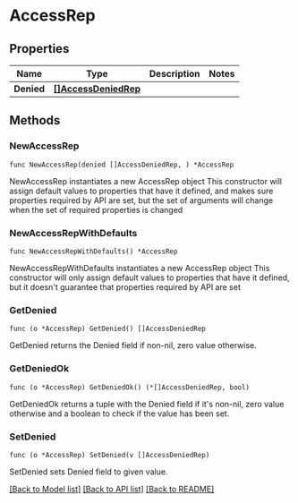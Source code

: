 # AccessRep

## Properties

Name | Type | Description | Notes
------------ | ------------- | ------------- | -------------
**Denied** | [**[]AccessDeniedRep**](AccessDeniedRep.md) |  | 

## Methods

### NewAccessRep

`func NewAccessRep(denied []AccessDeniedRep, ) *AccessRep`

NewAccessRep instantiates a new AccessRep object
This constructor will assign default values to properties that have it defined,
and makes sure properties required by API are set, but the set of arguments
will change when the set of required properties is changed

### NewAccessRepWithDefaults

`func NewAccessRepWithDefaults() *AccessRep`

NewAccessRepWithDefaults instantiates a new AccessRep object
This constructor will only assign default values to properties that have it defined,
but it doesn't guarantee that properties required by API are set

### GetDenied

`func (o *AccessRep) GetDenied() []AccessDeniedRep`

GetDenied returns the Denied field if non-nil, zero value otherwise.

### GetDeniedOk

`func (o *AccessRep) GetDeniedOk() (*[]AccessDeniedRep, bool)`

GetDeniedOk returns a tuple with the Denied field if it's non-nil, zero value otherwise
and a boolean to check if the value has been set.

### SetDenied

`func (o *AccessRep) SetDenied(v []AccessDeniedRep)`

SetDenied sets Denied field to given value.



[[Back to Model list]](../README.md#documentation-for-models) [[Back to API list]](../README.md#documentation-for-api-endpoints) [[Back to README]](../README.md)


